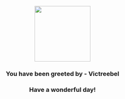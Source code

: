 <p align="center">
    <img src="https://raw.githubusercontent.com/PokeAPI/sprites/master/sprites/pokemon/71.png" width="150" height="150">
</p>
<h3 align="center">You have been greeted by - <b>Victreebel</b></h3>
<h3 align="center">Have a wonderful day!</h3>
